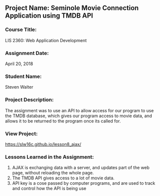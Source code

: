 ## Project Name:  Seminole Movie Connection Application using TMDB API

### Course Title:
LIS 2360:  Web Application Development

### Assignment Date:  
April 20, 2018

### Student Name:  
Steven Walter

### Project Description:
The assignment was to use an API to allow access for our program to use the TMDB database, which gives our program access to movie data, and allows it to be returned to the program once its called for. 

### View Project:
https://slw16c.github.io/lesson8_ajax/

### Lessons Learned in the Assignment:
1. AJAX is exchanging data with a server, and updates part of the web page, without reloading the whole page.
2. The TMDB API gives access to a lot of movie data.
3. API key is a cose passed by computer programs, and are used to track and control how the API is being use
